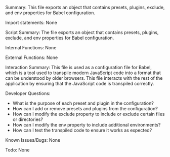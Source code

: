 Summary:
This file exports an object that contains presets, plugins, exclude, and env properties for Babel configuration.

Import statements:
None

Script Summary:
The file exports an object that contains presets, plugins, exclude, and env properties for Babel configuration.

Internal Functions:
None

External Functions:
None

Interaction Summary:
This file is used as a configuration file for Babel, which is a tool used to transpile modern JavaScript code into a format that can be understood by older browsers. This file interacts with the rest of the application by ensuring that the JavaScript code is transpiled correctly.

Developer Questions:
- What is the purpose of each preset and plugin in the configuration?
- How can I add or remove presets and plugins from the configuration?
- How can I modify the exclude property to include or exclude certain files or directories?
- How can I modify the env property to include additional environments?
- How can I test the transpiled code to ensure it works as expected? 

Known Issues/Bugs:
None

Todo:
None